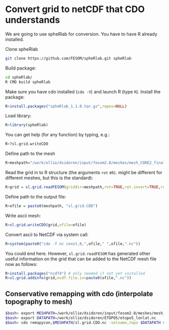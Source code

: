 Convert grid to netCDF that CDO understands
===========================================

We are going to use spheRlab for conversion. You have to have R already installed.

Clone spheRlab

```bash
git clone https://github.com/FESOM/spheRlab.git spheRlab
```
Build package:
```bash
cd spheRlab/
R CMD build spheRlab
```
Make sure you have cdo installed (`cdo -V`) and launch R (type `R`).
Install the package:
```R
R>install.packages("spheRlab_1.1.0.tar.gz",repos=NULL)
```
Load library:
```R
R>library(spheRlab)
```
You can get help (for any function) by typing, e.g.:
```R
R>?sl.grid.writeCDO
```
Define path to the mesh
```R
R>meshpath="/work/ollie/dsidoren/input/fesom2.0/meshes/mesh_CORE2_final/"
```
Read the grid in to R structure (the arguments `rot` etc. might be different for different meshes, but this is the standard):
```R
R>grid = sl.grid.readFESOM(griddir=meshpath,rot=TRUE,rot.invert=TRUE,rot.abg=c(50,15,-90))
```
Define path to the output file:
```R
R>ofile = paste0(meshpath, "sl.grid.CDO")
```
Write ascii mesh:
```R
R>sl.grid.writeCDO(grid,ofile=ofile)
```
Convert ascii to NetCDF via system call:
```R
R>system(paste0("cdo -f nc const,0,",ofile," ",ofile,".nc"))
```
You could end here. However, `sl.grid.readFESOM` has generated other useful information on the grid that can be added to the NetCDF mesh file now as follows:
```R
R>install.packages("ncdf4") # only needed if not yet installed
R>sl.grid.addinfo(grid,ncdf.file.in=paste0(ofile,".nc"))
```

Conservative remapping with cdo (interpolate topography to mesh)
---------------------------------------------------------------
```bash
$bash> export MESHPATH=/work/ollie/dsidoren/input/fesom2.0/meshes/mesh_CORE2_final/
$bash> export DATAPATH=/work/ollie/dsidoren/ETOPO5/etopo5_lonlat.nc
$bash> cdo remapycon,$MESHPATH/sl.grid.CDO.nc -selname,topo $DATAPATH $MESHPATH/topo.nc
```